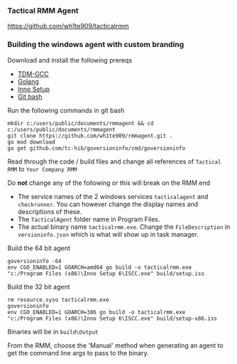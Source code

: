 ### Tactical RMM Agent
https://github.com/wh1te909/tacticalrmm


### Building the windows agent with custom branding
Download and install the following prereqs
- [TDM-GCC](https://github.com/jmeubank/tdm-gcc/releases/download/v9.2.0-tdm64-1/tdm64-gcc-9.2.0.exe)
- [Golang](https://golang.org/dl/go1.15.3.windows-amd64.msi)
- [Inno Setup](https://jrsoftware.org/isdl.php)
- [Git bash](https://github.com/git-for-windows/git/releases/download/v2.29.1.windows.1/Git-2.29.1-64-bit.exe)


Run the following commands in git bash
```
mkdir c:/users/public/documents/rmmagent && cd c:/users/public/documents/rmmagent
git clone https://github.com/wh1te909/rmmagent.git .
go mod download
go get github.com/tc-hib/goversioninfo/cmd/goversioninfo
```

Read through the code / build files and change all references of ```Tactical RMM``` to ```Your Company RMM```

Do __not__ change any of the following or this will break on the RMM end
- The service names of the 2 windows services ```tacticalagent``` and ```checkrunner```. You can however change the display names and descriptions of these.
- The ```TacticalAgent``` folder name in Program Files.
- The actual binary name ```tacticalrmm.exe```. Change the ```FileDescription``` in ```versioninfo.json``` which is what will show up in task manager.

Build the 64 bit agent
```
goversioninfo -64
env CGO_ENABLED=1 GOARCH=amd64 go build -o tacticalrmm.exe
"c:/Program Files (x86)\Inno Setup 6\ISCC.exe" build/setup.iss
```

Build the 32 bit agent
```
rm resource.syso tacticalrmm.exe
goversioninfo
env CGO_ENABLED=1 GOARCH=386 go build -o tacticalrmm.exe
"c:/Program Files (x86)\Inno Setup 6\ISCC.exe" build/setup-x86.iss
```

Binaries will be in ```build\Output```

From the RMM, choose the 'Manual' method when generating an agent to get the command line args to pass to the binary.

